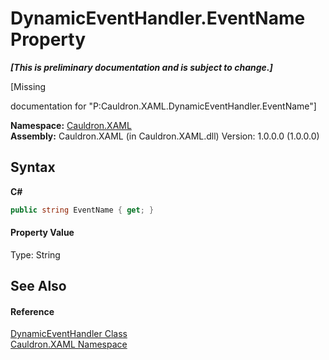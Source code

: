 # DynamicEventHandler.EventName Property 
 _**\[This is preliminary documentation and is subject to change.\]**_

\[Missing <summary> documentation for "P:Cauldron.XAML.DynamicEventHandler.EventName"\]

**Namespace:**&nbsp;<a href="N_Cauldron_XAML">Cauldron.XAML</a><br />**Assembly:**&nbsp;Cauldron.XAML (in Cauldron.XAML.dll) Version: 1.0.0.0 (1.0.0.0)

## Syntax

**C#**<br />
``` C#
public string EventName { get; }
```


#### Property Value
Type: String

## See Also


#### Reference
<a href="T_Cauldron_XAML_DynamicEventHandler">DynamicEventHandler Class</a><br /><a href="N_Cauldron_XAML">Cauldron.XAML Namespace</a><br />